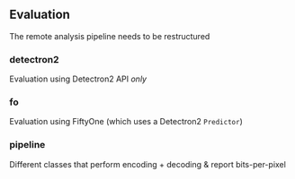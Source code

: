 ## Evaluation

The remote analysis pipeline needs to be restructured

### detectron2

Evaluation using Detectron2 API _only_

### fo

Evaluation using FiftyOne (which uses a Detectron2 ``Predictor``)

### pipeline

Different classes that perform encoding + decoding & report bits-per-pixel

